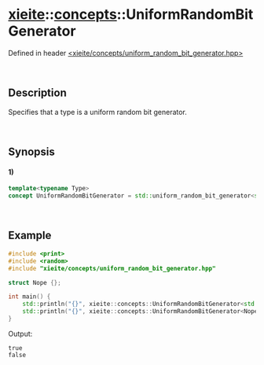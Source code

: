 # [xieite](../../xieite.md)\:\:[concepts](../../concepts.md)\:\:UniformRandomBitGenerator
Defined in header [<xieite/concepts/uniform_random_bit_generator.hpp>](../../../include/xieite/uniform_random_bit_generator.hpp)

&nbsp;

## Description
Specifies that a type is a uniform random bit generator.

&nbsp;

## Synopsis
#### 1)
```cpp
template<typename Type>
concept UniformRandomBitGenerator = std::uniform_random_bit_generator<std::remove_reference_t<Type>>;
```

&nbsp;

## Example
```cpp
#include <print>
#include <random>
#include "xieite/concepts/uniform_random_bit_generator.hpp"

struct Nope {};

int main() {
    std::println("{}", xieite::concepts::UniformRandomBitGenerator<std::mt19937>);
    std::println("{}", xieite::concepts::UniformRandomBitGenerator<Nope>);
}
```
Output:
```
true
false
```
